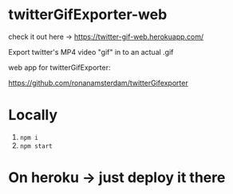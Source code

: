 # twitterGifExporter-web

check it out here -> https://twitter-gif-web.herokuapp.com/

Export twitter's MP4 video "gif" in to an actual .gif

web app for twitterGifExporter:

https://github.com/ronanamsterdam/twitterGifexporter

# Locally

1. `npm i`
2. `npm start`

# On heroku -> just deploy it there
